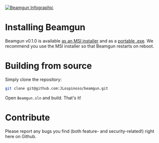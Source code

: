[![Beamgun Infographic](https://s3.amazonaws.com/net.lospi.beamgun/Readme.png)](https://s3.amazonaws.com/net.lospi.beamgun/BeamgunInstaller-0.1.0.msi)

Installing Beamgun
==

Beamgun v0.1.0 is available 
[as an MSI installer](https://s3.amazonaws.com/net.lospi.beamgun/BeamgunInstaller-0.1.0.msi) 
and as a [portable .exe](https://s3.amazonaws.com/net.lospi.beamgun/BeamgunApp-0.1.0.zip). 
We recommend you use the MSI installer so that Beamgun restarts
on reboot.

Building from source
==

Simply clone the repository:
```sh
git clone git@github.com:JLospinoso/beamgun.git
```

Open `Beamgun.sln` and build. That's it!

Contribute
==

Please report any bugs you find (both feature- and security-related!) right
here on Github.
